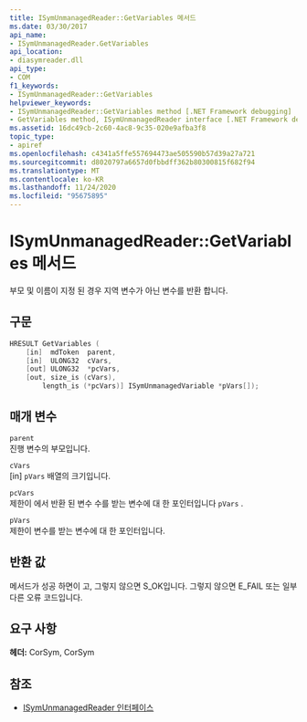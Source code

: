 ```yaml
---
title: ISymUnmanagedReader::GetVariables 메서드
ms.date: 03/30/2017
api_name:
- ISymUnmanagedReader.GetVariables
api_location:
- diasymreader.dll
api_type:
- COM
f1_keywords:
- ISymUnmanagedReader::GetVariables
helpviewer_keywords:
- ISymUnmanagedReader::GetVariables method [.NET Framework debugging]
- GetVariables method, ISymUnmanagedReader interface [.NET Framework debugging]
ms.assetid: 16dc49cb-2c60-4ac8-9c35-020e9afba3f8
topic_type:
- apiref
ms.openlocfilehash: c4341a5ffe557694473ae505590b57d39a27a721
ms.sourcegitcommit: d8020797a6657d0fbbdff362b80300815f682f94
ms.translationtype: MT
ms.contentlocale: ko-KR
ms.lasthandoff: 11/24/2020
ms.locfileid: "95675895"
---
```

# <a name="isymunmanagedreadergetvariables-method"></a>ISymUnmanagedReader::GetVariables 메서드

부모 및 이름이 지정 된 경우 지역 변수가 아닌 변수를 반환 합니다.  
  
## <a name="syntax"></a>구문  
  
```cpp  
HRESULT GetVariables (  
    [in]  mdToken  parent,  
    [in]  ULONG32  cVars,  
    [out] ULONG32  *pcVars,  
    [out, size_is (cVars),  
        length_is (*pcVars)] ISymUnmanagedVariable *pVars[]);  
```  
  
## <a name="parameters"></a>매개 변수  

 `parent`  
 진행 변수의 부모입니다.  
  
 `cVars`  
 [in] `pVars` 배열의 크기입니다.  
  
 `pcVars`  
 제한이 에서 반환 된 변수 수를 받는 변수에 대 한 포인터입니다 `pVars` .  
  
 `pVars`  
 제한이 변수를 받는 변수에 대 한 포인터입니다.  
  
## <a name="return-value"></a>반환 값  

 메서드가 성공 하면이 고, 그렇지 않으면 S_OK입니다. 그렇지 않으면 E_FAIL 또는 일부 다른 오류 코드입니다.  
  
## <a name="requirements"></a>요구 사항  

 **헤더:** CorSym, CorSym  
  
## <a name="see-also"></a>참조

- [ISymUnmanagedReader 인터페이스](isymunmanagedreader-interface.md)
